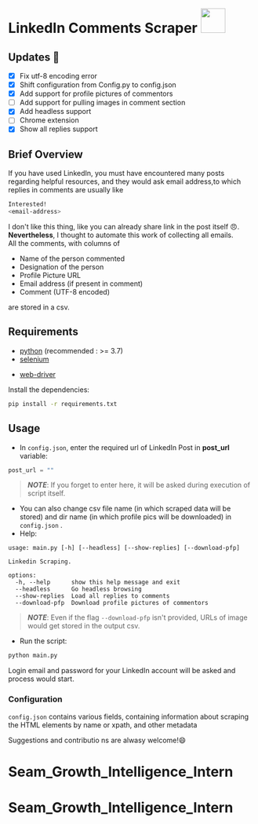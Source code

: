 # LinkedIn Comments Scraper <img src="assets/linkedin_logo.png" width="50" height="50"></img>

## Updates 🚀

- [x] Fix utf-8 encoding error
- [x] Shift configuration from Config.py to config.json
- [x] Add support for profile pictures of commentors
- [ ] Add support for pulling images in comment section
- [x] Add headless support 
- [ ] Chrome extension
- [x] Show all replies support

## Brief Overview
If you have used LinkedIn, you must have encountered many posts regarding helpful resources, and they would ask email address,to which replies in comments are usually like
```bash
Interested!
<email-address>
 ``` 
I don't like this thing, like you can already share link in the post itself :angry:. **Nevertheless**, I thought to automate this work of collecting all emails.  
All the comments, with columns of 
- Name of the person commented
- Designation of the person
- Profile Picture URL
- Email address (if present in comment)
- Comment (UTF-8 encoded)

are stored in a csv.

## Requirements
- [python](https://www.python.org/) (recommended : >= 3.7)
- [selenium](https://pypi.org/project/selenium/) 
<!-- <img src="assets/selenium_logo.png" width="20" height="20"></img> -->
- [web-driver](https://pypi.org/project/webdriver-manager/)

Install the dependencies:
```bash
pip install -r requirements.txt
```

## Usage

- In `config.json`, enter the required url of LinkedIn Post in **post_url** variable:
```python
post_url = ""
```
> *__NOTE__*: If you forget to enter here, it will be asked during execution of script itself.

- You can also change csv file name (in which scraped data will be stored) and dir name (in which profile pics will be downloaded) in `config.json` .
- Help:
```
usage: main.py [-h] [--headless] [--show-replies] [--download-pfp]

Linkedin Scraping.

options:
  -h, --help      show this help message and exit
  --headless      Go headless browsing
  --show-replies  Load all replies to comments
  --download-pfp  Download profile pictures of commentors
```
> *__NOTE__*: Even if the flag `--download-pfp` isn't provided, URLs of image would get stored in the output csv.

- Run the script:
```bash
python main.py
```

Login email and password for your LinkedIn account will be asked and process would start.

### Configuration

`config.json` contains various fields, containing information about scraping the HTML elements by name or xpath, and other metadata

Suggestions and contributio ns are alwasy welcome!:smile:
# Seam_Growth_Intelligence_Intern
# Seam_Growth_Intelligence_Intern
